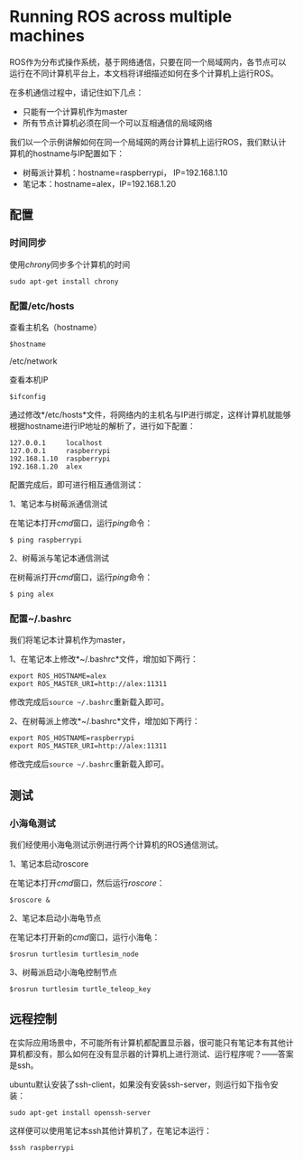 # Running ROS across multiple machines

ROS作为分布式操作系统，基于网络通信，只要在同一个局域网内，各节点可以运行在不同计算机平台上，本文档将详细描述如何在多个计算机上运行ROS。

在多机通信过程中，请记住如下几点：

- 只能有一个计算机作为master
- 所有节点计算机必须在同一个可以互相通信的局域网络

我们以一个示例讲解如何在同一个局域网的两台计算机上运行ROS，我们默认计算机的hostname与IP配置如下：

- 树莓派计算机：hostname=raspberrypi， IP=192.168.1.10
- 笔记本：hostname=alex，IP=192.168.1.20

## 配置

### 时间同步

使用*chrony*同步多个计算机的时间

```
sudo apt-get install chrony
```



### 配置/etc/hosts

查看主机名（hostname）

```
$hostname
```

/etc/network

查看本机IP

```
$ifconfig
```

通过修改*/etc/hosts*文件，将网络内的主机名与IP进行绑定，这样计算机就能够根据hostname进行IP地址的解析了，进行如下配置：

```
127.0.0.1     localhost
127.0.0.1     raspberrypi
192.168.1.10  raspberrypi
192.168.1.20  alex
```

配置完成后，即可进行相互通信测试：

1、笔记本与树莓派通信测试

在笔记本打开*cmd*窗口，运行*ping*命令：

```
$ ping raspberrypi
```

2、树莓派与笔记本通信测试

在树莓派打开*cmd*窗口，运行*ping*命令：

```
$ ping alex
```



### 配置~/.bashrc

我们将笔记本计算机作为master，

1、在笔记本上修改*~/.bashrc*文件，增加如下两行：

```
export ROS_HOSTNAME=alex
export ROS_MASTER_URI=http://alex:11311
```

修改完成后`source ~/.bashrc`重新载入即可。

2、在树莓派上修改*~/.bashrc*文件，增加如下两行：

```
export ROS_HOSTNAME=raspberrypi
export ROS_MASTER_URI=http://alex:11311
```

修改完成后`source ~/.bashrc`重新载入即可。

## 测试

### 小海龟测试

我们经使用小海龟测试示例进行两个计算机的ROS通信测试。

1、笔记本启动roscore

在笔记本打开*cmd*窗口，然后运行*roscore*：

```
$roscore &
```

2、笔记本启动小海龟节点

在笔记本打开新的*cmd*窗口，运行小海龟：

```
$rosrun turtlesim turtlesim_node
```

3、树莓派启动小海龟控制节点

```
$rosrun turtlesim turtle_teleop_key
```



## 远程控制

在实际应用场景中，不可能所有计算机都配置显示器，很可能只有笔记本有其他计算机都没有，那么如何在没有显示器的计算机上进行测试、运行程序呢？——答案是ssh。

ubuntu默认安装了ssh-client，如果没有安装ssh-server，则运行如下指令安装：

```
sudo apt-get install openssh-server
```

这样便可以使用笔记本ssh其他计算机了，在笔记本运行：

```
$ssh raspberrypi
```



